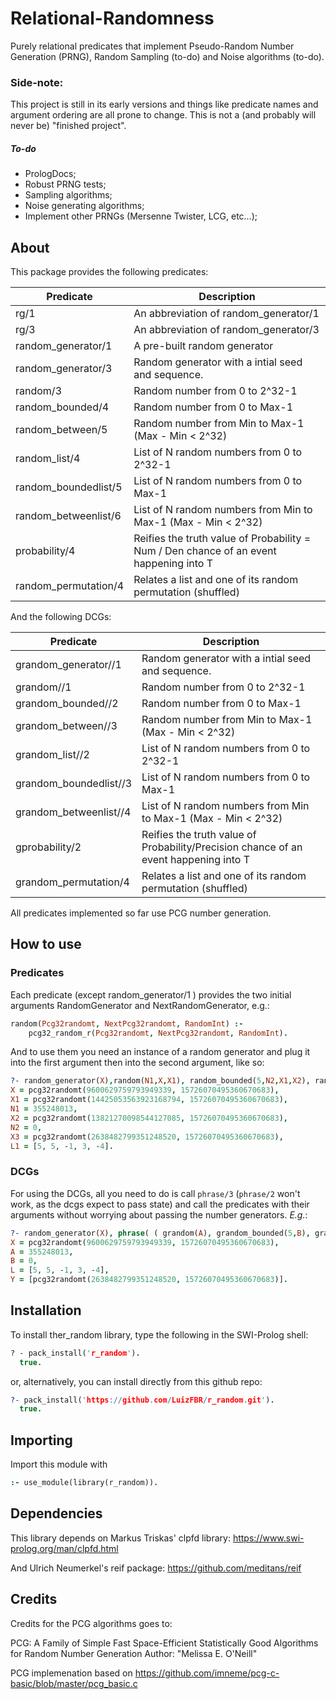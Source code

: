 # Relational-Randomness

Purely relational predicates that implement Pseudo-Random Number Generation (PRNG), Random Sampling (to-do) and Noise algorithms (to-do).

### Side-note: 

This project is still in its early versions and things like predicate names and argument ordering are all prone to change. This is not a (and probably will never be) "finished project".

##### To-do

- PrologDocs;
- Robust PRNG tests;
- Sampling algorithms;
- Noise generating algorithms;
- Implement other PRNGs (Mersenne Twister, LCG, etc...);

## About

This package provides the following predicates:

| Predicate          | Description |
| ------------------ | ----------- |
| rg/1               | An abbreviation of random_generator/1 |
| rg/3               | An abbreviation of random_generator/3 |
| random_generator/1 | A pre-built random generator |
| random_generator/3 | Random generator with a intial seed and sequence. |
| random/3           | Random number from 0 to 2^32-1 |
| random_bounded/4   | Random number from 0 to Max-1 |
| random_between/5   | Random number from Min to Max-1 (Max - Min < 2^32) |
| random_list/4      | List of N random numbers from 0 to 2^32-1 |
| random_boundedlist/5   | List of N random numbers from 0 to Max-1 |
| random_betweenlist/6   | List of N random numbers from Min to Max-1 (Max - Min < 2^32) |
| probability/4          | Reifies the truth value of Probability = Num / Den chance of an event happening into T |
| random_permutation/4   | Relates a list and one of its random permutation (shuffled) |

And the following DCGs:

| Predicate                 | Description |
| ------------------------- | ----------- |
| grandom_generator//1      | Random generator with a intial seed and sequence. |
| grandom//1                | Random number from 0 to 2^32-1 |
| grandom_bounded//2        | Random number from 0 to Max-1 |
| grandom_between//3        | Random number from Min to Max-1 (Max - Min < 2^32) |
| grandom_list//2           | List of N random numbers from 0 to 2^32-1 |
| grandom_boundedlist//3    | List of N random numbers from 0 to Max-1 |
| grandom_betweenlist//4    | List of N random numbers from Min to Max-1 (Max - Min < 2^32) |
| gprobability/2            | Reifies the truth value of Probability/Precision chance of an event happening into T |
| grandom_permutation/4     | Relates a list and one of its random permutation (shuffled) |

All predicates implemented so far use PCG number generation.

## How to use

### Predicates

Each predicate (except random_generator/1 ) provides the two initial arguments RandomGenerator and NextRandomGenerator, e.g.:

```prolog
random(Pcg32randomt, NextPcg32randomt, RandomInt) :-
    pcg32_random_r(Pcg32randomt, NextPcg32randomt, RandomInt).
```

And to use them you need an instance of a random generator and plug it into the first argument then into the second argument, like so:

```Prolog
?- random_generator(X),random(N1,X,X1), random_bounded(5,N2,X1,X2), random_betweenlist(-5,10,5,L1,X2,X3). 
X = pcg32randomt(9600629759793949339, 15726070495360670683),
X1 = pcg32randomt(14425053563923168794, 15726070495360670683),
N1 = 355248013,
X2 = pcg32randomt(13821270098544127085, 15726070495360670683),
N2 = 0,
X3 = pcg32randomt(2638482799351248520, 15726070495360670683),
L1 = [5, 5, -1, 3, -4].
```

### DCGs

For using the DCGs, all you need to do is call `phrase/3` (`phrase/2` won't work, as the dcgs expect to pass state) and call the predicates with their arguments without worrying about passing the number generators. _E.g._:


```Prolog
?- random_generator(X), phrase( ( grandom(A), grandom_bounded(5,B), grandom_betweenlist(-5,10,5,L) ) , [X], Y). 
X = pcg32randomt(9600629759793949339, 15726070495360670683),
A = 355248013,
B = 0,
L = [5, 5, -1, 3, -4],
Y = [pcg32randomt(2638482799351248520, 15726070495360670683)].
```

## Installation

To install ther_random library, type the following in the SWI-Prolog shell:

```Prolog
? - pack_install('r_random').
  true.
```
or, alternatively, you can install directly from this github repo:

```Prolog
?- pack_install('https://github.com/LuizFBR/r_random.git').
  true.
```

## Importing

Import this module with

```Prolog
:- use_module(library(r_random)).
```

## Dependencies

This library depends on Markus Triskas' clpfd library: https://www.swi-prolog.org/man/clpfd.html

And Ulrich Neumerkel's reif package: https://github.com/meditans/reif

## Credits

Credits for the PCG algorithms goes to:

PCG: A Family of Simple Fast Space-Efficient Statistically Good Algorithms for Random Number Generation
Author: "Melissa E. O'Neill"

PCG implemenation based on https://github.com/imneme/pcg-c-basic/blob/master/pcg_basic.c